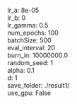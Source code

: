lr_a: 8e-05  
lr_b: 0  
lr_gamma: 0.5  
num_epochs: 100  
batchSize: 500  
eval_interval: 20  
burn_in: 10000000.0  
random_seed: 1  
alpha: 0.1  
d: 1  
save_folder: ./result1/  
use_gpu: False  
